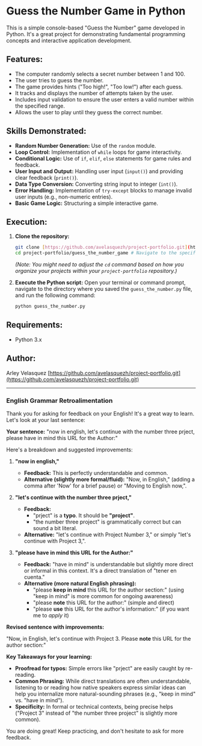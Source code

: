 # Guess the Number Game in Python

This is a simple console-based "Guess the Number" game developed in Python. It's a great project for demonstrating fundamental programming concepts and interactive application development.

## Features:

* The computer randomly selects a secret number between 1 and 100.
* The user tries to guess the number.
* The game provides hints ("Too high!", "Too low!") after each guess.
* It tracks and displays the number of attempts taken by the user.
* Includes input validation to ensure the user enters a valid number within the specified range.
* Allows the user to play until they guess the correct number.

## Skills Demonstrated:

* **Random Number Generation:** Use of the `random` module.
* **Loop Control:** Implementation of `while` loops for game interactivity.
* **Conditional Logic:** Use of `if`, `elif`, `else` statements for game rules and feedback.
* **User Input and Output:** Handling user input (`input()`) and providing clear feedback (`print()`).
* **Data Type Conversion:** Converting string input to integer (`int()`).
* **Error Handling:** Implementation of `try-except` blocks to manage invalid user inputs (e.g., non-numeric entries).
* **Basic Game Logic:** Structuring a simple interactive game.

## Execution:

1.  **Clone the repository:**
    ```bash
    git clone [https://github.com/avelasquezh/project-portfolio.git](https://github.com/avelasquezh/project-portfolio.git)
    cd project-portfolio/guess_the_number_game # Navigate to the specific project folder
    ```
    *(Note: You might need to adjust the `cd` command based on how you organize your projects within your `project-portfolio` repository.)*

2.  **Execute the Python script:**
    Open your terminal or command prompt, navigate to the directory where you saved the `guess_the_number.py` file, and run the following command:
    ```bash
    python guess_the_number.py
    ```

## Requirements:

* Python 3.x

## Author:

Arley Velasquez [https://github.com/avelasquezh/project-portfolio.git](https://github.com/avelasquezh/project-portfolio.git)

---

### English Grammar Retroalimentation

Thank you for asking for feedback on your English! It's a great way to learn. Let's look at your last sentence:

**Your sentence:** "now in english, let's continue with the number three prject, please have in mind this URL for the Author:"

Here's a breakdown and suggested improvements:

1.  **"now in english,"**
    * **Feedback:** This is perfectly understandable and common.
    * **Alternative (slightly more formal/fluid):** "Now, in English," (adding a comma after 'Now' for a brief pause) or "Moving to English now,".

2.  **"let's continue with the number three prject,"**
    * **Feedback:**
        * "prject" is a **typo**. It should be **"project"**.
        * "the number three project" is grammatically correct but can sound a bit literal.
    * **Alternative:** "let's continue with Project Number 3," or simply "let's continue with Project 3,".

3.  **"please have in mind this URL for the Author:"**
    * **Feedback:** "have in mind" is understandable but slightly more direct or informal in this context. It's a direct translation of "tener en cuenta."
    * **Alternative (more natural English phrasing):**
        * "please **keep in mind** this URL for the author section:" (using "keep in mind" is more common for ongoing awareness)
        * "please **note** this URL for the author:" (simple and direct)
        * "please **use** this URL for the author's information:" (if you want me to *apply* it)

**Revised sentence with improvements:**

"Now, in English, let's continue with Project 3. Please **note** this URL for the author section:"

**Key Takeaways for your learning:**

* **Proofread for typos:** Simple errors like "prject" are easily caught by re-reading.
* **Common Phrasing:** While direct translations are often understandable, listening to or reading how native speakers express similar ideas can help you internalize more natural-sounding phrases (e.g., "keep in mind" vs. "have in mind").
* **Specificity:** In formal or technical contexts, being precise helps ("Project 3" instead of "the number three project" is slightly more common).

You are doing great! Keep practicing, and don't hesitate to ask for more feedback.
